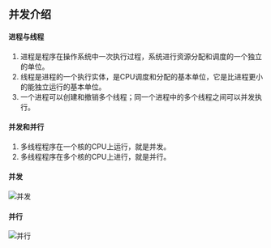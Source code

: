 ## 并发介绍

#### 进程与线程

1. 进程是程序在操作系统中一次执行过程，系统进行资源分配和调度的一个独立的单位。
2. 线程是进程的一个执行实体，是CPU调度和分配的基本单位，它是比进程更小的能独立运行的基本单位。
3. 一个进程可以创建和撤销多个线程；同一个进程中的多个线程之间可以并发执行。

#### 并发和并行

1. 多线程程序在一个核的CPU上运行，就是并发。
2. 多线程程序在多个核的CPU上进行，就是并行。

#### 并发

![并发](https://nateshao-blog.oss-cn-shenzhen.aliyuncs.com/img/91b959478442a949362e188240f835cb.png)

#### 并行

![并行](https://nateshao-blog.oss-cn-shenzhen.aliyuncs.com/img/fb6f8af99ec207b1b67c1d64a531cce6.png)